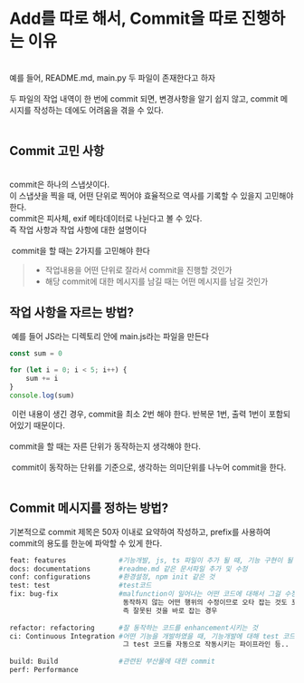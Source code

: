 # **Add를 따로 해서, Commit을 따로 진행하는 이유**
​​<br>
예를 들어, README.md, main.py 두 파일이 존재한다고 하자​<br>​<br>
​
두 파일의 작업 내역이 한 번에 commit 되면, 변경사항을 알기 쉽지 않고, commit 메시지를 작성하는 데에도 어려움을 겪을 수 있다.​<br>
​
## **Commit 고민 사항**
​​<br>
commit은 하나의 스냅샷이다.​<br>
이 스냅샷을 찍을 때, 어떤 단위로 찍어야 효율적으로 역사를 기록할 수 있을지 고민해야 한다.​<br>
commit은 피사체, exif 메타데이터로 나뉜다고 볼 수 있다.​<br> 
즉 작업 사항과 작업 사항에 대한 설명이다​<br>​<br>
​
commit을 할 때는 2가지를 고민해야 한다
​
> - 작업내용을 어떤 단위로 잘라서 commit을 진행할 것인가​​
> - 해당 commit에 대한 메시지를 남길 때는 어떤 메시지를 남길 것인가
​​

## **작업 사항을 자르는 방법?**
​
예를 들어 JS라는 디렉토리 안에 main.js라는 파일을 만든다
​
```js
const sum = 0
​
for (let i = 0; i < 5; i++) {
    sum += i
}
console.log(sum)
```
​
이런 내용이 생긴 경우, commit을 최소 2번 해야 한다. 반복문 1번, 출력 1번이 포함되어있기 때문이다.​<br>​<br>
commit을 할 때는 자른 단위가 동작하는지 생각해야 한다.​<br>​<br>
​
commit이 동작하는 단위를 기준으로, 생각하는 의미단위를 나누어 commit을 한다.​<br>
​
## **Commit 메시지를 정하는 방법?**

기본적으로 commit 제목은 50자 이내로 요약하여 작성하고, prefix를 사용하여 commit의 용도를 한눈에 파악할 수 있게 한다.
​
```bash
feat: features             #기능개발, js, ts 파일이 추가 될 때, 기능 구현이 될 때
docs: documentations       #readme.md 같은 문서파일 추가 및 수정
conf: configurations       #환경설정, npm init 같은 것
test: test                 #test코드
fix: bug-fix               #malfunction이 일어나는 어떤 코드에 대해서 그걸 수정하는 것
                            동작하지 않는 어떤 행위의 수정이므로 오타 잡는 것도 포함
                            즉 잘못된 것을 바로 잡는 경우
                            
refactor: refactoring      #잘 동작하는 코드를 enhancement시키는 것
ci: Continuous Integration #어떤 기능을 개발하였을 때, 기능개발에 대해 test 코드를 작동 했다면,
                            그 test 코드를 자동으로 작동시키는 파이프라인 등..
                            
build: Build               #관련된 부산물에 대한 commit
perf: Performance
```

